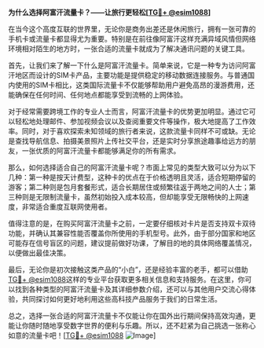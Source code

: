 **为什么选择阿富汗流量卡？——让旅行更轻松[[TG💪+ @esim1088](https://t.me/s/esim1088)]**

在当今这个高度互联的世界里，无论你是商务出差还是休闲旅行，拥有一张可靠的手机卡或流量卡都显得尤为重要。特别是在前往像阿富汗这样充满异域风情但网络环境相对陌生的地方时，一张合适的流量卡就成为了解决通讯问题的关键工具。

首先，让我们来了解一下什么是阿富汗流量卡。简单来说，它是一种专为访问阿富汗地区而设计的SIM卡产品，主要功能是提供稳定的移动数据连接服务。与普通国内使用的SIM卡相比，这类国际流量卡不仅能够帮助用户避免高昂的漫游费用，还能确保在任何时间、任何地点都能享受到流畅的上网体验。

对于经常需要跨境工作的专业人士而言，阿富汗流量卡的优势更加明显。通过它可以轻松地处理邮件、参加视频会议以及查阅重要文件等操作，极大地提高了工作效率。同时，对于喜欢探索未知领域的旅行者来说，这款流量卡同样不可或缺。无论是查找导航信息、拍摄美景照片上传社交平台，还是实时分享旅途趣事给远方的朋友，一张优质的阿富汗流量卡都能够满足你的所有需求。

那么，如何选择适合自己的阿富汗流量卡呢？市面上常见的类型大致可以分为以下几种：第一种是按天计费型，这种卡的优点在于价格透明且灵活，适合短期停留的游客；第二种则是包月套餐形式，适合长期居住或频繁往返于两地之间的人士；第三种则是无限制流量卡，虽然初始投入成本较高，但却能享受无限畅快的上网速度，非常适合重度互联网使用者。

值得注意的是，在购买阿富汗流量卡之前，一定要仔细核对卡片是否支持双卡双待功能，并确认其兼容性能否覆盖你所使用的手机型号。此外，由于部分国家和地区可能存在信号盲区的问题，建议提前做好功课，了解目的地的具体网络覆盖情况，以便做出最佳决策。

最后，无论你是初次接触这类产品的“小白”，还是经验丰富的老手，都可以借助[TG💪+ @esim1088](https://t.me/s/esim1088)这样的专业平台获取更多相关信息和支持服务。在这里，你可以找到各种类型的阿富汗流量卡及其详细参数介绍，还可以与其他用户交流心得体验，共同探讨如何更好地利用这些高科技产品服务于我们的日常生活。

总之，选择一张合适的阿富汗流量卡不仅能让你在国外出行期间保持高效沟通，更能让你随时随地享受数字世界的便利与乐趣。所以，还不赶紧为自己挑选一张称心如意的流量卡吧！[[TG💪+ @esim1088](https://t.me/s/esim1088) ![Image](https://i.postimg.cc/4NQfJmqS/Snipaste-2025-05-13-00-14-12.png)]